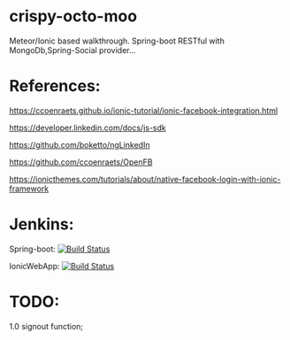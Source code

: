 # crispy-octo-moo
Meteor/Ionic based walkthrough. Spring-boot RESTful with MongoDb,Spring-Social provider...

# References:

https://ccoenraets.github.io/ionic-tutorial/ionic-facebook-integration.html

https://developer.linkedin.com/docs/js-sdk

https://github.com/boketto/ngLinkedIn

https://github.com/ccoenraets/OpenFB

https://ionicthemes.com/tutorials/about/native-facebook-login-with-ionic-framework

# Jenkins:

Spring-boot: [![Build Status](http://http://54.201.26.68:8080/job/DEV_Snap415_JavaSpringBoot/badge/icon)](http://http://54.201.26.68:8080/job/DEV_Snap415_JavaSpringBoot/)

IonicWebApp: [![Build Status](http://http://54.201.26.68:8080/job/DEV_Snap415_IonicWebApp/badge/icon)](http://http://54.201.26.68:8080/job/DEV_Snap415_IonicWebApp/)

# TODO:

1.0 signout function;

